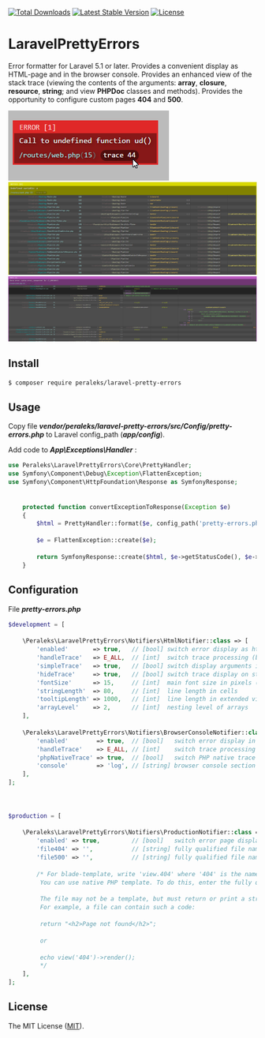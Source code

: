 <a href="https://packagist.org/packages/peraleks/laravel-pretty-errors"><img src="https://poser.pugx.org/peraleks/laravel-pretty-errors/d/total.svg" alt="Total Downloads"></a>
<a href="https://packagist.org/packages/peraleks/laravel-pretty-errors"><img src="https://poser.pugx.org/peraleks/laravel-pretty-errors/v/stable.svg" alt="Latest Stable Version"></a>
<a href="https://packagist.org/packages/peraleks/laravel-pretty-errors"><img src="https://poser.pugx.org/peraleks/laravel-pretty-errors/license.svg" alt="License"></a>
# LaravelPrettyErrors
Error formatter for Laravel 5.1 or later. Provides a convenient display as HTML-page and in the browser console.
Provides an enhanced view of the stack trace (viewing the contents of the arguments: **array**, **closure**, **resource**, **string**;
and view **PHPDoc** classes and methods). Provides the opportunity to configure custom pages **404** and **500**.

![](https://raw.githubusercontent.com/peraleks/laravel-pretty-errors/master/images/1.png)
![](https://raw.githubusercontent.com/peraleks/laravel-pretty-errors/master/images/2.png)
![](https://raw.githubusercontent.com/peraleks/laravel-pretty-errors/master/images/3.png)

## Install
```bash
$ composer require peraleks/laravel-pretty-errors
```

## Usage
Copy file **_vendor/peraleks/laravel-pretty-errors/src/Config/pretty-errors.php_** to Laravel config_path
(**_app/config_**).

Add code to **_App\Exceptions\Handler_** :
```php
use Peraleks\LaravelPrettyErrors\Core\PrettyHandler;
use Symfony\Component\Debug\Exception\FlattenException;
use Symfony\Component\HttpFoundation\Response as SymfonyResponse;


    protected function convertExceptionToResponse(Exception $e)
    {
        $html = PrettyHandler::format($e, config_path('pretty-errors.php'));

        $e = FlattenException::create($e);

        return SymfonyResponse::create($html, $e->getStatusCode(), $e->getHeaders());
    }
```

## Configuration
File **_pretty-errors.php_**

```php
$development = [

    \Peraleks\LaravelPrettyErrors\Notifiers\HtmlNotifier::class => [
        'enabled'       => true,   // [bool] switch error display as html
        'handleTrace'   => E_ALL,  // [int]  switch trace processing (bitwise mask)
        'simpleTrace'   => true,   // [bool] switch display arguments in trace
        'hideTrace'     => true,   // [bool] switch trace display on start
        'fontSize'      => 15,     // [int]  main font size in pixels (works as a scale)
        'stringLength'  => 80,     // [int]  line length in cells
        'tooltipLength' => 1000,   // [int]  line length in extended view
        'arrayLevel'    => 2,      // [int]  nesting level of arrays
    ],

    \Peraleks\LaravelPrettyErrors\Notifiers\BrowserConsoleNotifier::class => [
        'enabled'        => true,  // [bool]   switch error display in browser console
        'handleTrace'    => E_ALL, // [int]    switch trace processing (bitwise mask)
        'phpNativeTrace' => true,  // [bool]   switch PHP native trace display 
        'console'        => 'log', // [string] browser console section (error|warn|info|log|debug)
    ],
];



$production = [

    \Peraleks\LaravelPrettyErrors\Notifiers\ProductionNotifier::class => [
        'enabled' => true,         // [bool]   switch error page display in production
        'file404' => '',           // [string] fully qualified file name or blade-template name
        'file500' => '',           // [string] fully qualified file name or blade-template name
        
        /* For blade-template, write 'view.404' where '404' is the name for 404.blade.php .
         You can use native PHP template. To do this, enter the fully qualified file name.
          
         The file may not be a template, but must return or print a string.
         For example, a file can contain such a code:
         
         return "<h2>Page not found</h2>";
         
         or
         
         echo view('404')->render();
         */
    ],
];
```

## License

The MIT License ([MIT](LICENSE.md)).

[link-zip]: https://github.com/peraleks/laravel-pretty-errors/archive/master.zip
[link-author]: https://github.com/peraleks

